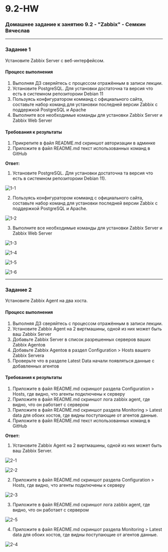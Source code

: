 # 9.2-HW
### Домашнее задание к занятию 9.2 - "Zabbix" - Семкин Вячеслав
***
### Задание 1

Установите Zabbix Server с веб-интерфейсом.
#### Процесс выполнения
1. Выполняя ДЗ сверяйтесь с процессом отражённым в записи лекции.
2. Установите PostgreSQL. Для установки достаточна та версия что есть в системном репозитороии Debian 11
3. Пользуясь конфигуратором комманд с официального сайта, составьте набор команд для установки последней версии Zabbix с поддержкой PostgreSQL и Apache
4. Выполните все необходимые команды для установки Zabbix Server и Zabbix Web Server

#### Требования к результаты 
1. Прикрепите в файл README.md скриншот авторизации в админке
2. Приложите в файл README.md текст использованных команд в GitHub

**Ответ:**

1. Установите PostgreSQL. Для установки достаточна та версия что есть в системном репозитороии Debian 11). 

![1-1](https://github.com/SemkinVA/9.2-HW/blob/main/1-1.png)

2. Пользуясь конфигуратором комманд с официального сайта, составьте набор команд для установки последней версии Zabbix с поддержкой PostgreSQL и Apache.

![1-2](https://github.com/SemkinVA/9.2-HW/blob/main/1-2.png)

3. Выполните все необходимые команды для установки Zabbix Server и Zabbix Web Server

![1-3](https://github.com/SemkinVA/9.2-HW/blob/main/1-3.png)

![1-4](https://github.com/SemkinVA/9.2-HW/blob/main/1-4.png)

![1-5](https://github.com/SemkinVA/9.2-HW/blob/main/1-5.png)

![1-6](https://github.com/SemkinVA/9.2-HW/blob/main/1-6.png)

***
### Задание 2 

Установите Zabbix Agent на два хоста.

#### Процесс выполнения
1. Выполняя ДЗ сверяйтесь с процессом отражённым в записи лекции.
2. Установите Zabbix Agent на 2 виртмашины, одной из них может быть ваш Zabbix Server
3. Добавьте Zabbix Server в список разрешенных серверов ваших Zabbix Agentов
4. Добавьте Zabbix Agentов в раздел Configuration > Hosts вашего Zabbix Servera
5. Проверьте что в разделе Latest Data начали появляться данные с добавленных агентов

#### Требования к результаты 
1. Приложите в файл README.md скриншот раздела Configuration > Hosts, где видно, что агенты подключены к серверу
2. Приложите в файл README.md скриншот лога zabbix agent, где видно, что он работает с сервером
3. Приложите в файл README.md скриншот раздела Monitoring > Latest data для обоих хостов, где видны поступающие от агентов данные.
4. Приложите в файл README.md текст использованных команд в GitHub

**Ответ:**

1. Установите Zabbix Agent на 2 виртмашины, одной из них может быть ваш Zabbix Server.

![2-1](https://github.com/SemkinVA/9.2-HW/blob/main/2-1.png)

![2-2](https://github.com/SemkinVA/9.2-HW/blob/main/2-2.png)

2. Приложите в файл README.md скриншот раздела Configuration > Hosts, где видно, что агенты подключены к серверу

![2-3](https://github.com/SemkinVA/9.2-HW/blob/main/2-3.png)

3. Приложите в файл README.md скриншот лога zabbix agent, где видно, что он работает с сервером

![2-5](https://github.com/SemkinVA/9.2-HW/blob/main/2-5.png)

4. Приложите в файл README.md скриншот раздела Monitoring > Latest data для обоих хостов, где видны поступающие от агентов данные.

![2-4](https://github.com/SemkinVA/9.2-HW/blob/main/2-4.png)



